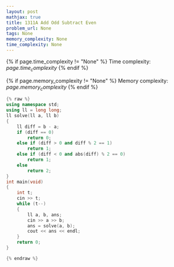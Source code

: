 ```yaml
---
layout: post
mathjax: true
title: 1311A Add Odd Subtract Even
problem_url: None
tags: None
memory_complexity: None
time_complexity: None
---
```




{% if page.time_complexity != "None" %}
Time complexity: ${{ page.time_complexity }}$
{% endif %}

{% if page.memory_complexity != "None" %}
Memory complexity: ${{ page.memory_complexity }}$
{% endif %}

```cpp
{% raw %}
using namespace std;
using ll = long long;
ll solve(ll a, ll b)
{
    ll diff = b - a;
    if (diff == 0)
        return 0;
    else if (diff > 0 and diff % 2 == 1)
        return 1;
    else if (diff < 0 and abs(diff) % 2 == 0)
        return 1;
    else
        return 2;
}
int main(void)
{
    int t;
    cin >> t;
    while (t--)
    {
        ll a, b, ans;
        cin >> a >> b;
        ans = solve(a, b);
        cout << ans << endl;
    }
    return 0;
}

{% endraw %}
```